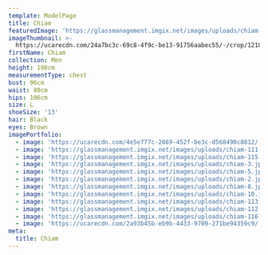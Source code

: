 ```yaml
---
template: ModelPage
title: Chiam
featuredImage: 'https://glassmanagement.imgix.net/images/uploads/chiam-10-1-.jpg'
imageThumbnail: >-
  https://ucarecdn.com/24a7bc3c-69c8-4f9c-be13-91756aabec55/-/crop/1218x1652/224,252/-/preview/
firstName: Chiam
collection: Men
height: 190cm
measurementType: chest
bust: 96cm
waist: 80cm
hips: 106cm
size: L
shoeSize: '13'
hair: Black
eyes: Brown
imagePortfolio:
  - image: 'https://ucarecdn.com/4e5e777c-2669-452f-be3c-d568490c8812/'
  - image: 'https://glassmanagement.imgix.net/images/uploads/chiam-111.jpg'
  - image: 'https://glassmanagement.imgix.net/images/uploads/chiam-115.jpg'
  - image: 'https://glassmanagement.imgix.net/images/uploads/chiam-3.jpg'
  - image: 'https://glassmanagement.imgix.net/images/uploads/chiam-5.jpg'
  - image: 'https://glassmanagement.imgix.net/images/uploads/chiam-2.jpg'
  - image: 'https://glassmanagement.imgix.net/images/uploads/chiam-8.jpg'
  - image: 'https://glassmanagement.imgix.net/images/uploads/chiam-10.jpg'
  - image: 'https://glassmanagement.imgix.net/images/uploads/chiam-113.jpg'
  - image: 'https://glassmanagement.imgix.net/images/uploads/chiam-112.jpg'
  - image: 'https://glassmanagement.imgix.net/images/uploads/chiam-116.jpg'
  - image: 'https://ucarecdn.com/2a93b45b-eb9b-4433-9709-271be94359c9/'
meta:
  title: Chiam
---
```


